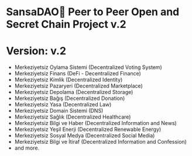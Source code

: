 # SansaDAO🌿 Peer to Peer Open and Secret Chain Project  v.2
# Version:  v.2
- Merkeziyetsiz Oylama Sistemi (Decentralized Voting System)
- Merkeziyetsiz Finans (DeFi - Decentralized Finance)
- Merkeziyetsiz Kimlik (Decentralized Identity)
- Merkeziyetsiz Pazaryeri (Decentralized Marketplace)
- Merkeziyetsiz Depolama (Decentralized Storage)
- Merkeziyetsiz Bağış (Decentralized Donation)
- Merkeziyetsiz Yasa (Decentralized Law)
- Merkeziyetsiz Domain Sistemi (DNS)
- Merkeziyetsiz Sağlık (Decentralized Healthcare)
- Merkeziyetsiz Bilgi ve Haber (Decentralized Information and News)
- Merkeziyetsiz Yeşil Enerji (Decentralized Renewable Energy)
- Merkeziyetsiz Sosyal Medya (Decentralized Social Media)
- Merkeziyetsiz Bilgi ve İtiraf (Decentralized Information and Confession)
- and more.
